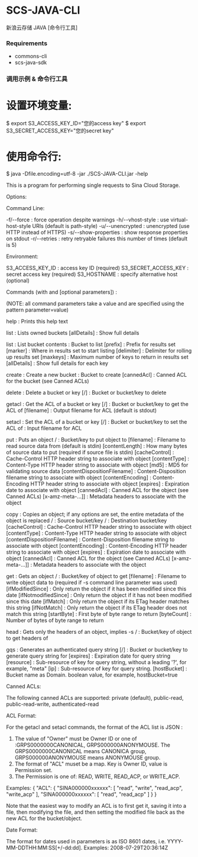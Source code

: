 SCS-JAVA-CLI
===================
新浪云存储 JAVA [命令行工具]

### Requirements

* commons-cli
* scs-java-sdk

### 调用示例 & 命令行工具

# 设置环境变量:
$ export S3_ACCESS_KEY_ID="您的access key"
$ export S3_SECRET_ACCESS_KEY="您的secret key"

# 使用命令行:
$ java -Dfile.encoding=utf-8 -jar ./SCS-JAVA-CLI.jar -help

This is a program for performing single requests to Sina Cloud Storage.

 Options:

   Command Line:

   -f/--force           : force operation despite warnings
   -h/--vhost-style     : use virtual-host-style URIs (default is path-style)
   -u/--unencrypted     : unencrypted (use HTTP instead of HTTPS)
   -s/--show-properties : show response properties on stdout
   -r/--retries         : retry retryable failures this number of times
                          (default is 5)

   Environment:

   S3_ACCESS_KEY_ID     : access key ID (required)
   S3_SECRET_ACCESS_KEY : secret access key (required)
   S3_HOSTNAME          : specify alternative host (optional)

 Commands (with <required parameters> and [optional parameters]) :

   (NOTE: all command parameters take a value and are specified using the
          pattern parameter=value)

   help                 : Prints this help text

   list                 : Lists owned buckets
     [allDetails]       : Show full details

   list                 : List bucket contents
     <bucket>           : Bucket to list
     [prefix]           : Prefix for results set
     [marker]           : Where in results set to start listing
     [delimiter]        : Delimiter for rolling up results set
     [maxkeys]          : Maximum number of keys to return in results set
     [allDetails]       : Show full details for each key

   create               : Create a new bucket
     <bucket>           : Bucket to create
     [cannedAcl]        : Canned ACL for the bucket (see Canned ACLs)

   delete               : Delete a bucket or key
     <bucket>[/<key>]   : Bucket or bucket/key to delete

   getacl               : Get the ACL of a bucket or key
     <bucket>[/<key>]   : Bucket or bucket/key to get the ACL of
     [filename]         : Output filename for ACL (default is stdout)

   setacl               : Set the ACL of a bucket or key
     <bucket>[/<key>]   : Bucket or bucket/key to set the ACL of
     <filename>         : Input filename for ACL

   put                  : Puts an object
     <bucket>/<key>     : Bucket/key to put object to
     [filename]         : Filename to read source data from (default is stdin)
     [contentLength]    : How many bytes of source data to put (required if
                          source file is stdin)
     [cacheControl]     : Cache-Control HTTP header string to associate with
                          object
     [contentType]      : Content-Type HTTP header string to associate with
                          object
     [md5]              : MD5 for validating source data
     [contentDispositionFilename] : Content-Disposition filename string to
                          associate with object
     [contentEncoding]  : Content-Encoding HTTP header string to associate
                          with object
     [expires]          : Expiration date to associate with object
     [cannedAcl]        : Canned ACL for the object (see Canned ACLs)
     [x-amz-meta-...]]  : Metadata headers to associate with the object

   copy                 : Copies an object; if any options are set, the entire
                          metadata of the object is replaced
     <sourcebucket>/<sourcekey> : Source bucket/key
     <destbucket>/<destkey> : Destination bucket/key
     [cacheControl]     : Cache-Control HTTP header string to associate with
                          object
     [contentType]      : Content-Type HTTP header string to associate with
                          object
     [contentDispositionFilename] : Content-Disposition filename string to
                          associate with object
     [contentEncoding]  : Content-Encoding HTTP header string to associate
                          with object
     [expires]          : Expiration date to associate with object
     [cannedAcl]        : Canned ACL for the object (see Canned ACLs)
     [x-amz-meta-...]]  : Metadata headers to associate with the object

   get                  : Gets an object
     <buckey>/<key>     : Bucket/key of object to get
     [filename]         : Filename to write object data to (required if -s
                          command line parameter was used)
     [ifModifiedSince]  : Only return the object if it has been modified since
                          this date
     [ifNotmodifiedSince] : Only return the object if it has not been modified
                          since this date
     [ifMatch]          : Only return the object if its ETag header matches
                          this string
     [ifNotMatch]       : Only return the object if its ETag header does not
                          match this string
     [startByte]        : First byte of byte range to return
     [byteCount]        : Number of bytes of byte range to return

   head                 : Gets only the headers of an object, implies -s
     <bucket>/<key>     : Bucket/key of object to get headers of

   gqs                  : Generates an authenticated query string
     <bucket>[/<key>]   : Bucket or bucket/key to generate query string for
     [expires]          : Expiration date for query string
     [resource]         : Sub-resource of key for query string, without a
                          leading '?', for example, "meta"
	 [ip]          	    : Sub-resource of key for query string. 
	 [hostBucket]       : Bucket name as Domain. boolean value, for example, hostBucket=true

 Canned ACLs:

  The following canned ACLs are supported:
    private (default), public-read, public-read-write, authenticated-read

 ACL Format:

  For the getacl and setacl commands, the format of the ACL list is JSON :
  1) The value of "Owner" must be Owner ID or one of :GRPS0000000CANONICAL, GRPS000000ANONYMOUSE.
  	 The GRPS0000000CANONICAL means CANONICA group, GRPS000000ANONYMOUSE means ANONYMOUSE group.
  2) The format of "ACL" muset be a map. Key is Owner ID, value is Permission set.
  3) The Permission is one of: READ, WRITE, READ_ACP, or WRITE_ACP.

  Examples:
     {
	      "ACL": {
		          "SINA000000xxxxxx": [
		              "read",
		              "write",
		              "read_acp",
		              "write_acp"
		          ],
		          "SINA000000xxxxxx": [
		              "read",
		              "read_acp"
		          ]
		  }
	  }

  Note that the easiest way to modify an ACL is to first get it, saving it
  into a file, then modifying the file, and then setting the modified file
  back as the new ACL for the bucket/object.

 Date Format:

  The format for dates used in parameters is as ISO 8601 dates, i.e.
  YYYY-MM-DDTHH:MM:SS[+/-dd:dd].  Examples:
      2008-07-29T20:36:14Z

```